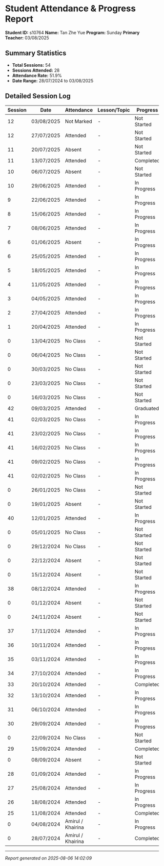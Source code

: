 # Student Attendance & Progress Report

**Student ID:** s10764
**Name:** Tan Zhe Yue
**Program:** Sunday
**Primary Teacher:** 03/08/2025

## Summary Statistics
- **Total Sessions:** 54
- **Sessions Attended:** 28
- **Attendance Rate:** 51.9%
- **Date Range:** 28/07/2024 to 03/08/2025

## Detailed Session Log

| Session | Date | Attendance | Lesson/Topic | Progress |
|---------|------|------------|--------------|----------|
| 12 | 03/08/2025 | Not Marked | - | Not Started |
| 12 | 27/07/2025 | Attended | - | Not Started |
| 11 | 20/07/2025 | Absent | - | Not Started |
| 11 | 13/07/2025 | Attended | - | Completed |
| 10 | 06/07/2025 | Absent | - | Not Started |
| 10 | 29/06/2025 | Attended | - | In Progress |
| 9 | 22/06/2025 | Attended | - | In Progress |
| 8 | 15/06/2025 | Attended | - | In Progress |
| 7 | 08/06/2025 | Attended | - | In Progress |
| 6 | 01/06/2025 | Absent | - | In Progress |
| 6 | 25/05/2025 | Attended | - | In Progress |
| 5 | 18/05/2025 | Attended | - | In Progress |
| 4 | 11/05/2025 | Attended | - | In Progress |
| 3 | 04/05/2025 | Attended | - | In Progress |
| 2 | 27/04/2025 | Attended | - | In Progress |
| 1 | 20/04/2025 | Attended | - | In Progress |
| 0 | 13/04/2025 | No Class | - | Not Started |
| 0 | 06/04/2025 | No Class | - | Not Started |
| 0 | 30/03/2025 | No Class | - | Not Started |
| 0 | 23/03/2025 | No Class | - | Not Started |
| 0 | 16/03/2025 | No Class | - | Not Started |
| 42 | 09/03/2025 | Attended | - | Graduated |
| 41 | 02/03/2025 | No Class | - | In Progress |
| 41 | 23/02/2025 | No Class | - | In Progress |
| 41 | 16/02/2025 | No Class | - | In Progress |
| 41 | 09/02/2025 | No Class | - | In Progress |
| 41 | 02/02/2025 | No Class | - | In Progress |
| 0 | 26/01/2025 | No Class | - | Not Started |
| 0 | 19/01/2025 | Absent | - | Not Started |
| 40 | 12/01/2025 | Attended | - | In Progress |
| 0 | 05/01/2025 | No Class | - | Not Started |
| 0 | 29/12/2024 | No Class | - | Not Started |
| 0 | 22/12/2024 | Absent | - | Not Started |
| 0 | 15/12/2024 | Absent | - | Not Started |
| 38 | 08/12/2024 | Attended | - | In Progress |
| 0 | 01/12/2024 | Absent | - | Not Started |
| 0 | 24/11/2024 | Absent | - | Not Started |
| 37 | 17/11/2024 | Attended | - | In Progress |
| 36 | 10/11/2024 | Attended | - | In Progress |
| 35 | 03/11/2024 | Attended | - | In Progress |
| 34 | 27/10/2024 | Attended | - | In Progress |
| 33 | 20/10/2024 | Attended | - | Completed |
| 32 | 13/10/2024 | Attended | - | In Progress |
| 31 | 06/10/2024 | Attended | - | In Progress |
| 30 | 29/09/2024 | Attended | - | In Progress |
| 0 | 22/09/2024 | No Class | - | Not Started |
| 29 | 15/09/2024 | Attended | - | Completed |
| 0 | 08/09/2024 | Absent | - | Not Started |
| 28 | 01/09/2024 | Attended | - | In Progress |
| 27 | 25/08/2024 | Attended | - | In Progress |
| 26 | 18/08/2024 | Attended | - | In Progress |
| 25 | 11/08/2024 | Attended | - | Completed |
| 0 | 04/08/2024 | Amirul / Khairina | - | In Progress |
| 0 | 28/07/2024 | Amirul / Khairina | - | Completed |

---
*Report generated on 2025-08-06 14:02:09*